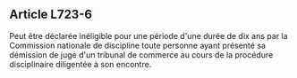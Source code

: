 Article L723-6
----
Peut être déclarée inéligible pour une période d'une durée de dix ans par la
Commission nationale de discipline toute personne ayant présenté sa démission de
juge d'un tribunal de commerce au cours de la procédure disciplinaire diligentée
à son encontre.
